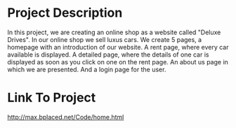 # Project Description
In this project, we are creating an online shop as a website called "Deluxe Drives". In our online shop we sell luxus cars. We create 5 pages, a homepage with an introduction of our website. A rent page, where every car available is displayed. A detailed page, where the details of one car is displayed as soon as you click on one on the rent page. An about us page in which we are presented. And a login page for the user.
# Link To Project
http://max.bplaced.net/Code/home.html


